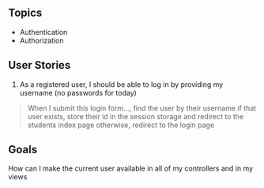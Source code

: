 ## Topics
- Authentication
- Authorization


## User Stories

1. As a registered user, I should be able to log in by providing my username (no passwords for today)

> When I submit this login form...,
find the user by their username
if that user exists, store their id in the session storage
and redirect to the students index page
otherwise, redirect to the login page


## Goals

How can I make the current user available in all of my controllers and in my views

